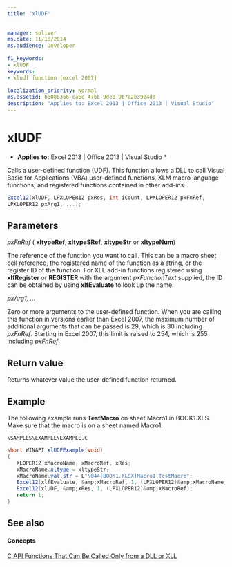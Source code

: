 ```yaml
---
title: "xlUDF"
 
 
manager: soliver
ms.date: 11/16/2014
ms.audience: Developer
 
f1_keywords:
- xlUDF
keywords:
- xludf function [excel 2007]
 
localization_priority: Normal
ms.assetid: b608b356-ca5c-47bb-9de8-9b7e2b3924dd
description: "Applies to: Excel 2013 | Office 2013 | Visual Studio"
---
```


# xlUDF

 * **Applies to:** Excel 2013 | Office 2013 | Visual Studio * 
  
Calls a user-defined function (UDF). This function allows a DLL to call Visual Basic for Applications (VBA) user-defined functions, XLM macro language functions, and registered functions contained in other add-ins.
  
```cs
Excel12(xlUDF, LPXLOPER12 pxRes, int iCount, LPXLOPER12 pxFnRef,
LPXLOPER12 pxArg1, ...);
```

## Parameters

 _pxFnRef_ ( **xltypeRef**, **xltypeSRef**, **xltypeStr** or **xltypeNum**)
  
The reference of the function you want to call. This can be a macro sheet cell reference, the registered name of the function as a string, or the register ID of the function. For XLL add-in functions registered using **xlfRegister** or **REGISTER** with the argument  _pxFunctionText_ supplied, the ID can be obtained by using **xlfEvaluate** to look up the name. 
  
 _pxArg1, ..._
  
Zero or more arguments to the user-defined function. When you are calling this function in versions earlier than Excel 2007, the maximum number of additional arguments that can be passed is 29, which is 30 including  _pxFnRef_. Starting in Excel 2007, this limit is raised to 254, which is 255 including  _pxFnRef_.
  
## Return value

Returns whatever value the user-defined function returned.
  
## Example

The following example runs **TestMacro** on sheet Macro1 in BOOK1.XLS. Make sure that the macro is on a sheet named Macro1. 
  
 `\SAMPLES\EXAMPLE\EXAMPLE.C`
  
```cs
short WINAPI xlUDFExample(void)
{       
   XLOPER12 xMacroName, xMacroRef, xRes;
   xMacroName.xltype = xltypeStr;
   xMacroName.val.str = L"\044[BOOK1.XLSX]Macro1!TestMacro";
   Excel12(xlfEvaluate, &amp;xMacroRef, 1, (LPXLOPER12)&amp;xMacroName);
   Excel12(xlUDF, &amp;xRes, 1, (LPXLOPER12)&amp;xMacroRef);
   return 1;
}
```

## See also

#### Concepts

[C API Functions That Can Be Called Only from a DLL or XLL](c-api-functions-that-can-be-called-only-from-a-dll-or-xll.md)

